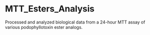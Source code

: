 # MTT_Esters_Analysis

Processed and analyzed biological data from a 24-hour MTT assay of various podophyllotoxin ester analogs.
